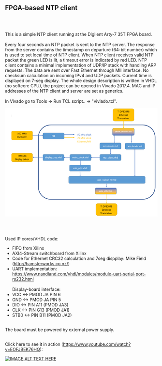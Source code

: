 
<h2>FPGA-based NTP client</h2><br><br>

This is a simple NTP client running at the Digilent Arty-7 35T FPGA board.<br><br>
Every four seconds an NTP packet is sent to the NTP server. The response from the server contains the timestamp on departure (64-bit number) which is used to set local time of NTP client. When NTP client receives valid NTP packet the green LED is lit, a timeout error is indicated by red LED. NTP client contains a minimal implementation of UDP/IP stack with handling ARP requests. The data are sent over Fast Ethernet through MII interface. No checksum calculation on incoming IPv4 and UDP packets.
Current time is displayed on 7-seg display. The whole design description is written in VHDL (no softcore CPU), the project can be opened in Vivado 2017.4. MAC and IP addresses of the NTP client and server are set as generics. 
<br><br>
In Vivado go to Tools -> Run TCL script.. -> "viviado.tcl".

![alt text](https://github.com/filipamator/arty_ntp_client/blob/master/doc/diagram.PNG?raw=true)

<br><br>

Used IP cores/VHDL code:
- FIFO from Xilinx
- AXI4-Stream switchboard from Xilinx
- Code for Ethernet CRC32 calculation and 7seg dispplay: Mike Field  (http://hamsterworks.co.nz/)
- UART implementation: https://www.nandland.com/vhdl/modules/module-uart-serial-port-rs232.html
<br><br>
Display-board interface:
- VCC <-> PMOD JA PIN 6
- GND <-> PMOD JA PIN 5
- DIO <-> PIN A11 (PMOD JA3)
- CLK <-> PIN G13 (PMOD JA1)
- STB0 <-> PIN B11 (PMOD JA2)
<br>
The board must be powered by external power supply.
<br>
<br>



Click here to see it in action (https://www.youtube.com/watch?v=EOFJBEK76HQ): 

[![IMAGE ALT TEXT HERE](https://i.ytimg.com/vi/EOFJBEK76HQ/hqdefault.jpg)](https://www.youtube.com/watch?v=EOFJBEK76HQ)

<br><br>
